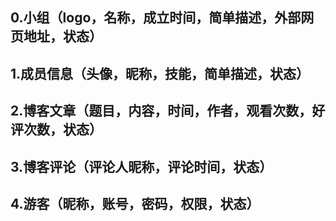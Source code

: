 ## 0.小组（logo，名称，成立时间，简单描述，外部网页地址，状态）
## 1.成员信息（头像，昵称，技能，简单描述，状态）
## 2.博客文章（题目，内容，时间，作者，观看次数，好评次数，状态）
## 3.博客评论（评论人昵称，评论时间，状态）
## 4.游客（昵称，账号，密码，权限，状态）